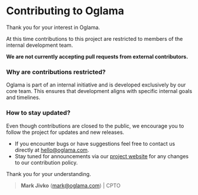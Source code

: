 # Contributing to Oglama

Thank you for your interest in Oglama.

At this time contributions to this project are restricted to members of the internal development team.

**We are not currently accepting pull requests from external contributors.**

### Why are contributions restricted?

Oglama is part of an internal initiative and is developed exclusively by our core team. This ensures that development aligns with specific internal goals and timelines.

### How to stay updated?

Even though contributions are closed to the public, we encourage you to follow the project for updates and new releases.

-   If you encounter bugs or have suggestions feel free to contact us directly at <hello@oglama.com>.
-   Stay tuned for announcements via our [project website](https://oglama.com) for any changes to our contribution policy.

Thank you for your understanding.

> **Mark Jivko** (<mark@oglama.com>) | CPTO
